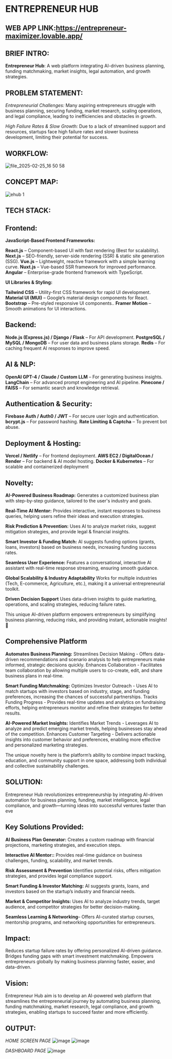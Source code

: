 # ENTREPRENEUR HUB
## WEB APP LINK:https://entrepreneur-maximizer.lovable.app/
## BRIEF INTRO:
**Entrepreneur Hub**: A web platform integrating AI-driven business planning, funding matchmaking, market insights, legal automation, and growth strategies.

## PROBLEM STATEMENT:
*Entrepreneurial Challenges:* 
      Many aspiring entrepreneurs struggle with business planning, securing funding, market research, scaling operations, and legal compliance, 
      leading to inefficiencies and obstacles in growth.

*High Failure Rates & Slow Growth:* 
      Due to a lack of streamlined support and resources, startups face high failure rates and slower business development, limiting their potential for success.

## WORKFLOW:

![file_2025-02-25_16 50 58](https://github.com/user-attachments/assets/e3fa23d4-9203-4c75-9629-7fa7f7f2742f)


## CONCEPT MAP:
![ehub 1](https://github.com/user-attachments/assets/7216cf4d-4308-48af-a966-e496a9e6ccf8)


## TECH STACK:

## Frontend:

**JavaScript-Based Frontend Frameworks:**

**React.js** – Component-based UI with fast rendering (Best for scalability).
**Next.js** – SEO-friendly, server-side rendering (SSR) & static site generation (SSG).
**Vue.js** – Lightweight, reactive framework with a simple learning curve.
**Nuxt.js** – Vue-based SSR framework for improved performance.
**Angular** – Enterprise-grade frontend framework with TypeScript.

**UI Libraries & Styling:**

**Tailwind CSS** – Utility-first CSS framework for rapid UI development.
**Material UI (MUI)** – Google’s material design components for React.
**Bootstrap** – Pre-styled responsive UI components..
**Framer Motion** – Smooth animations for UI interactions.

## Backend:

**Node.js (Express.js) / Django / Flask** – For API development.
**PostgreSQL / MySQL / MongoDB** – For user data and business plans storage.
**Redis** – For caching frequent AI responses to improve speed.

## AI & NLP:

**OpenAI GPT-4 / Claude / Custom LLM** – For generating business insights.
**LangChain** – For advanced prompt engineering and AI pipeline.
**Pinecone / FAISS** – For semantic search and knowledge retrieval.

## Authentication & Security:

**Firebase Auth / Auth0 / JWT** – For secure user login and authentication.
**bcrypt.js** – For password hashing.
**Rate Limiting & Captcha** – To prevent bot abuse.

## Deployment & Hosting:

**Vercel / Netlify** – For frontend deployment.
**AWS EC2 / DigitalOcean / Render** – For backend & AI model hosting.
**Docker & Kubernetes** – For scalable and containerized deployment

## Novelty:

**AI-Powered Business Roadmap:**
Generates a customized business plan with step-by-step guidance, tailored to the user's industry and goals.

**Real-Time AI Mentor:** 
Provides interactive, instant responses to business queries, helping users refine their ideas and execution strategies.

**Risk Prediction & Prevention:** 
Uses AI to analyze market risks, suggest mitigation strategies, and provide legal & financial insights.

**Smart Investor & Funding Match:** 
AI suggests funding options (grants, loans, investors) based on business needs, increasing funding success rates.

**Seamless User Experience:** 
Features a conversational, interactive AI assistant with real-time response streaming, ensuring smooth guidance.

**Global Scalability & Industry Adaptability** 
Works for multiple industries (Tech, E-commerce, Agriculture, etc.), making it a universal entrepreneurial toolkit.

**Driven Decision Support**
Uses data-driven insights to guide marketing, operations, and scaling strategies, reducing failure rates.

This unique AI-driven platform empowers entrepreneurs by simplifying business planning, reducing risks, and providing instant, actionable insights! 🚀

## Comprehensive Platform

**Automates Business Planning:**
Streamlines Decision Making - Offers data-driven recommendations and scenario analysis to help entrepreneurs make informed, strategic decisions quickly.
Enhances Collaboration - Facilitates team collaboration by allowing multiple users to co-create, edit, and share business plans in real-time.

**Smart Funding Matchmaking:**
Optimizes Investor Outreach - Uses AI to match startups with investors based on industry, stage, and funding preferences, increasing the chances of successful partnerships.
Tracks Funding Progress - Provides real-time updates and analytics on fundraising efforts, helping entrepreneurs monitor and refine their strategies for better results.

**AI-Powered Market Insights:** 
Identifies Market Trends - Leverages AI to analyze and predict emerging market trends, helping businesses stay ahead of the competition.
Enhances Customer Targeting - Delivers actionable insights into customer behavior and preferences, enabling more effective and personalized marketing strategies.

The unique novelty here is the platform’s ability to combine impact tracking, education, and community support in one space, addressing both individual and collective sustainability challenges.

## SOLUTION:

Entrepreneur Hub revolutionizes entrepreneurship by integrating AI-driven automation for business planning, funding, market intelligence, legal compliance, and growth—turning ideas into successful ventures faster than eve

## Key Solutions Provided:
**AI Business Plan Generator:** 
Creates a custom roadmap with financial projections, marketing strategies, and execution steps.

**Interactive AI Mentor::** 
Provides real-time guidance on business challenges, funding, scalability, and market trends.

**Risk Assessment & Prevention** 
Identifies potential risks, offers mitigation strategies, and provides legal compliance support.

**Smart Funding & Investor Matching:** 
AI suggests grants, loans, and investors based on the startup’s industry and financial needs.

**Market & Competitor Insights:** 
Uses AI to analyze industry trends, target audience, and competitor strategies for better decision-making.

**Seamless Learning & Networking**– Offers AI-curated startup courses, mentorship programs, and networking opportunities for entrepreneurs.

## Impact:

Reduces startup failure rates by offering personalized AI-driven guidance.
Bridges funding gaps with smart investment matchmaking.
Empowers entrepreneurs globally by making business planning faster, easier, and data-driven.

## Vision:
Entrepreneur Hub aim is to develop an AI-powered web platform that streamlines the entrepreneurial journey by automating business planning, funding matchmaking, market research, legal compliance, and growth strategies, enabling startups to succeed faster and more efficiently.

## OUTPUT:

*HOME SCREEN PAGE*
![image](https://github.com/user-attachments/assets/b4df21c4-b1a6-4d0d-94d8-8692f9dcb860)
![image](https://github.com/user-attachments/assets/336d850c-b794-4437-a344-265158c9d47d)

*DASHBOARD PAGE*
![image](https://github.com/user-attachments/assets/96743d2b-96ed-43dd-8e71-8ecfb7085564)
